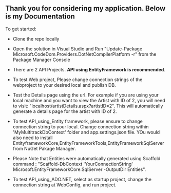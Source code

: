 Thank you for considering my application. Below is my Documentation
-------------------------------------------------------------------
To get started:
- Clone the repo locally	
- Open the solution in Visual Studio	and Run "Update-Package Microsoft.CodeDom.Providers.DotNetCompilerPlatform -r" from the Package Manager Console	
-  There are 2 API Projects. **API using EntityFramework is recommended**.
-  To test Web project, Please change connection strings of the webproject to your desired local and publish DB.
-  Test the Details page using the url. For example if you are using your local machine and you want to view the Artist with ID of 2, you will need to visit: "localhost/artistDetails.aspx?artistID=2". This will automatically generate a details page for the artist with ID of 2.

  
-  To test API_using_Entity framework, please ensure to change connection string to your local. Change connection string within 'MyMultitrackDbContext' folder and app.settings.json file. YOu would also need to install EntityframeworkCore,EntityFrameworkTools,EntityFrameworkSqlServer from NuGet Pakage Manager.
-  Please Note that Entities were automatically generated using Scaffold command : "Scaffold-DbContext 'YourConnectionString' Microsoft.EntityFrameworkCore.SqlServer -OutputDir Entities".

-  To test API_using_ADO.NET, select as startup project, change the connection string at WebConfig, and run project.

